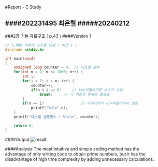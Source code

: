 #Report - C Study

####202231495 최은렬
#####20240212
---
###2장 기본 자료구조 ( p.43 )
####Version 1

```c
// 1,000 이하의 소수를 나열 ( 버전 1 )
#include <stdio.h>

int main(void)
{
	unsigned long counter = 0;  // 나눗셈 횟수
	for(int n = 2; n <= 1000; n++) {
        int i;
		for(i = 2; i < n; i++) {
			counter++;
			if(n % i == 0)     // 나누어떨어지면 소수가 아님
				break;     // 더 이상의 반복은 불필요
        }
		if(n == i)                 // 마지막까지 나누어떨어지지 않음
			printf("%d\n",n);
	}
	printf("나눗셈 실행횟수 : %lu\n", counter);

	return 0;
}
```
####Output
![result]()

####Analysis
The most intuitive and simple coding method has the advantage of only writing code to obtain prime numbers, but it has the disadvantage of high time complexity by adding unnecessary calculations.
